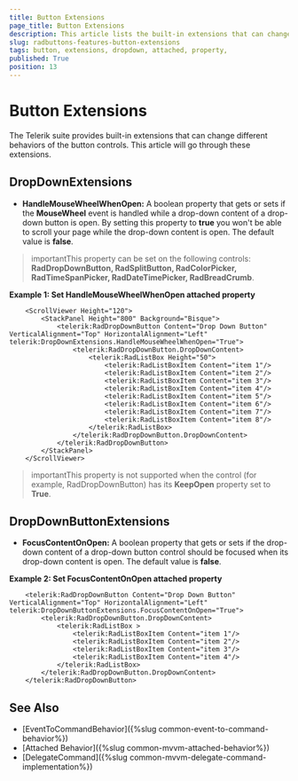```yaml
---
title: Button Extensions
page_title: Button Extensions
description: This article lists the built-in extensions that can change different behaviors of the button controls.
slug: radbuttons-features-button-extensions
tags: button, extensions, dropdown, attached, property,
published: True
position: 13
---
```


# Button Extensions

The Telerik suite provides built-in extensions that can change different behaviors of the button controls. This article will go through these extensions.

## DropDownExtensions

* __HandleMouseWheelWhenOpen:__ A boolean property that gets or sets if the **MouseWheel** event is handled while a drop-down content of a drop-down button is open. By setting this property to **true** you won't be able to scroll your page while the drop-down content is open. The default value is **false**.

>importantThis property can be set on the following controls: __RadDropDownButton, RadSplitButton, RadColorPicker, RadTimeSpanPicker, RadDateTimePicker, RadBreadCrumb__.

__Example 1: Set HandleMouseWheelWhenOpen attached property__
```XAML
	<ScrollViewer Height="120">
		<StackPanel Height="800" Background="Bisque">
			<telerik:RadDropDownButton Content="Drop Down Button"  VerticalAlignment="Top" HorizontalAlignment="Left" telerik:DropDownExtensions.HandleMouseWheelWhenOpen="True">
				<telerik:RadDropDownButton.DropDownContent>
					<telerik:RadListBox Height="50">
						<telerik:RadListBoxItem Content="item 1"/>
						<telerik:RadListBoxItem Content="item 2"/>
						<telerik:RadListBoxItem Content="item 3"/>
						<telerik:RadListBoxItem Content="item 4"/>
						<telerik:RadListBoxItem Content="item 5"/>
						<telerik:RadListBoxItem Content="item 6"/>
						<telerik:RadListBoxItem Content="item 7"/>
						<telerik:RadListBoxItem Content="item 8"/>
					</telerik:RadListBox>
				</telerik:RadDropDownButton.DropDownContent>
			</telerik:RadDropDownButton>
		</StackPanel>
	</ScrollViewer>
```

>importantThis property is not supported when the control (for example, RadDropDownButton) has its __KeepOpen__ property set to __True__.

## DropDownButtonExtensions

* __FocusContentOnOpen:__ A boolean property that gets or sets if the drop-down content of a drop-down button control should be focused when its drop-down content is open. The default value is **false**.

__Example 2: Set FocusContentOnOpen attached property__
```XAML
	<telerik:RadDropDownButton Content="Drop Down Button"  VerticalAlignment="Top" HorizontalAlignment="Left" telerik:DropDownButtonExtensions.FocusContentOnOpen="True">
		<telerik:RadDropDownButton.DropDownContent>
			<telerik:RadListBox >
				<telerik:RadListBoxItem Content="item 1"/>
				<telerik:RadListBoxItem Content="item 2"/>
				<telerik:RadListBoxItem Content="item 3"/>
				<telerik:RadListBoxItem Content="item 4"/>
			</telerik:RadListBox>
		</telerik:RadDropDownButton.DropDownContent>
	</telerik:RadDropDownButton>
```

## See Also

* [EventToCommandBehavior]({%slug common-event-to-command-behavior%})
* [Attached Behavior]({%slug common-mvvm-attached-behavior%})
* [DelegateCommand]({%slug common-mvvm-delegate-command-implementation%})